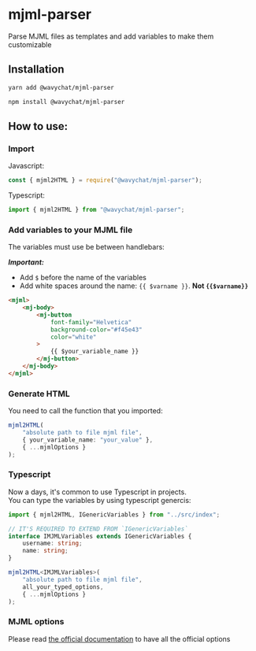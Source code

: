 # mjml-parser

Parse MJML files as templates and add variables to make them customizable

## Installation

```bash
yarn add @wavychat/mjml-parser
```
```bash
npm install @wavychat/mjml-parser
```

## How to use:

### Import

Javascript:

```js
const { mjml2HTML } = require("@wavychat/mjml-parser");
```

Typescript:

```ts
import { mjml2HTML } from "@wavychat/mjml-parser";
```

### Add variables to your MJML file

The variables must use be between handlebars:

**_Important:_**

-   Add `$` before the name of the variables
-   Add white spaces around the name: `{{ $varname }}`. **Not `{{$varname}}`**

```html
<mjml>
	<mj-body>
		<mj-button
			font-family="Helvetica"
			background-color="#f45e43"
			color="white"
		>
			{{ $your_variable_name }}
		</mj-button>
	</mj-body>
</mjml>
```

### Generate HTML

You need to call the function that you imported:

```ts
mjml2HTML(
	"absolute path to file mjml file",
	{ your_variable_name: "your_value" },
	{ ...mjmlOptions }
);
```

### Typescript
Now a days, it's common to use Typescript in projects.\
You can type the variables by using typescript genercis:
```ts
import { mjml2HTML, IGenericVariables } from "../src/index";

// IT'S REQUIRED TO EXTEND FROM `IGenericVariables`
interface IMJMLVariables extends IGenericVariables {
	username: string;
	name: string;
}

mjml2HTML<IMJMLVariables>(
	"absolute path to file mjml file",
	all_your_typed_options,
	{ ...mjmlOptions }
);
```
### MJML options

Please read [the official documentation](https://github.com/mjmlio/mjml#inside-nodejs) to have all the official options
